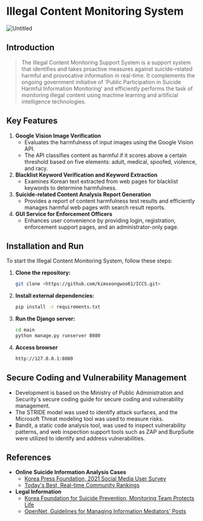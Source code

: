 # I**llegal Content Monitoring System**

![Untitled](https://prod-files-secure.s3.us-west-2.amazonaws.com/13387632-ff1f-4d43-99b8-5781a6fd4412/03f43ddc-7774-4eff-b000-8a38783c116a/Untitled.png)

## **Introduction**

> The Illegal Content Monitoring Support System is a support system that identifies and takes proactive measures against suicide-related harmful and provocative information in real-time. It complements the ongoing government initiative of 'Public Participation in Suicide Harmful Information Monitoring' and efficiently performs the task of monitoring illegal content using machine learning and artificial intelligence technologies.
> 

## **Key Features**

1. **Google Vision Image Verification**
    - Evaluates the harmfulness of input images using the Google Vision API.
    - The API classifies content as harmful if it scores above a certain threshold based on five elements: adult, medical, spoofed, violence, and racy.
2. **Blacklist Keyword Verification and Keyword Extraction**
    - Examines Korean text extracted from web pages for blacklist keywords to determine harmfulness.
3. **Suicide-related Content Analysis Report Generation**
    - Provides a report of content harmfulness test results and efficiently manages harmful web pages with search result reports.
4. **GUI Service for Enforcement Officers**
    - Enhances user convenience by providing login, registration, enforcement support pages, and an administrator-only page.

## Installation and Run

To start the Illegal Content Monitoring System, follow these steps:

1. **Clone the repository:**
    
    ```bash
    git clone <https://github.com/kimseongwoo61/ICCS.git>
    ```
    
2. **Install external dependencies:**
    
    ```bash
    pip install -r requirements.txt
    ```
    
3. **Run the Django server:**
    
    ```bash
    cd main
    python manage.py runserver 8080
    ```
    
4. **Access browser** 
    
    ```bash
    http://127.0.0.1:8080
    ```
    

## **Secure Coding and Vulnerability Management**

- Development is based on the Ministry of Public Administration and Security's secure coding guide for secure coding and vulnerability management.
- The STRIDE model was used to identify attack surfaces, and the Microsoft Threat modeling tool was used to measure risks.
- Bandit, a static code analysis tool, was used to inspect vulnerability patterns, and web inspection support tools such as ZAP and BurpSuite were utilized to identify and address vulnerabilities.

## **References**

- **Online Suicide Information Analysis Cases**
    - [Korea Press Foundation, 2021 Social Media User Survey](https://www.kpf.or.kr/front/board/boardContentsView.do?board_id=246&contents_id=62666fac70c2463c879c3a34fc12b364)
    - [Today's Best, Real-time Community Rankings](https://todaybeststory.com/ranking_current.html)
- **Legal Information**
    - [Korea Foundation for Suicide Prevention, Monitoring Team Protects Life](https://sims.kfsp.or.kr/)
    - [OpenNet, Guidelines for Managing Information Mediators' Posts](https://www.opennet.or.kr/21200)
